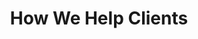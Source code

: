 ---
title: "How We Help Clients"
url: "/services"
order: 1
description: "Our comprehensive consulting services"
---